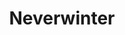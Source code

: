 ---
title: Neverwinter
crosslinks:
- NeverwinterTradePost
- NWGuilds
- LGPGNeverwinter
- DotA2
- '909460'
- neverwinternights
- GameDeals
- explainlikeimfive
- funny
- 32zknqp
- Fantasy
- reddituploads
- Serendipity
- ofcoursethatsathing
---